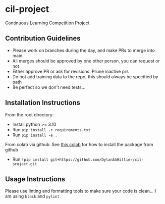 # cil-project
Continuous Learning Competition Project
## Contribution Guidelines
- Please work on branches during the day, and make PRs to merge into main
- All merges should be approved by one other person, you can request or not
- Either approve PR or ask for revisions. Prune inactive prs
- Do not add training data to the repo, this should always be specified by path
- Be perfect so we don't need tests...

## Installation Instructions
From the root directory:
- Install python >= 3.10
- Run `pip install -r requirements.txt`
- Run `pip install -e .`

From colab via github:
See [this colab](https://colab.research.google.com/drive/1eCuiuP1UD7NzRYIDavccUpu01y1Mgjl2?usp=sharing) for how to install the package from github
- Run `!pip install git+https://github.com/DylanASHillier/cil-project.git`

## Usage Instructions
Please use linting and formatting tools to make
sure your code is clean... I am using `black` and
`pylint`.

